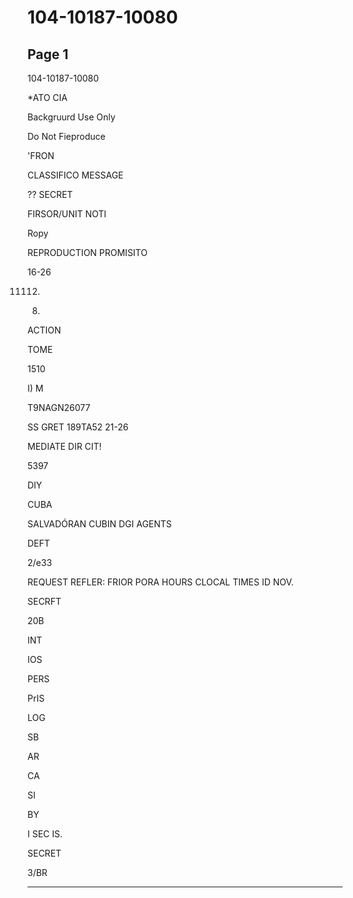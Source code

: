 # 104-10187-10080

## Page 1

104-10187-10080

*ATO CIA

Backgruurd Use Only

Do Not Fieproduce

'FRON

CLASSIFICO MESSAGE

?? SECRET

FIRSOR/UNIT NOTI

Ropy

REPRODUCTION PROMISITO

16-26

11112)

8.

ACTION

TOME

1510

I) M

T9NAGN26077

SS GRET 189TA52 21-26

MEDIATE DIR CIT!

5397

DIY

CUBA

SALVADÓRAN CUBIN DGI AGENTS

DEFT

2/e33

REQUEST REFLER: FRIOR PORA HOURS CLOCAL TIMES ID NOV.

SECRFT

20B

INT

IOS

PERS

PrIS

LOG

SB

AR

CA

SI

BY

I SEC IS.

SECRET

3/BR

---

